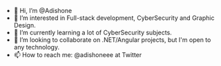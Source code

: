 - 👋 Hi, I’m @Adishone
- 👀 I’m interested in Full-stack development, CyberSecurity and Graphic Design.
- 🌱 I’m currently learning a lot of CyberSecurity subjects.
- 💞️ I’m looking to collaborate on .NET/Angular projects, but I'm open to any technology.
- 📫 How to reach me: @adishoneee at Twitter


